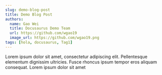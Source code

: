 ```yaml
---
slug: demo-blog-post
title: Demo Blog Post
authors:
  name: Gao Wei
  title: Docusaurus Demo Team
  url: https://github.com/wgao19
  image_url: https://github.com/wgao19.png
tags: [hola, docusaurus, Tag1]
---
```


Lorem ipsum dolor sit amet, consectetur adipiscing elit. Pellentesque elementum dignissim ultricies. Fusce rhoncus ipsum tempor eros aliquam consequat. Lorem ipsum dolor sit amet
